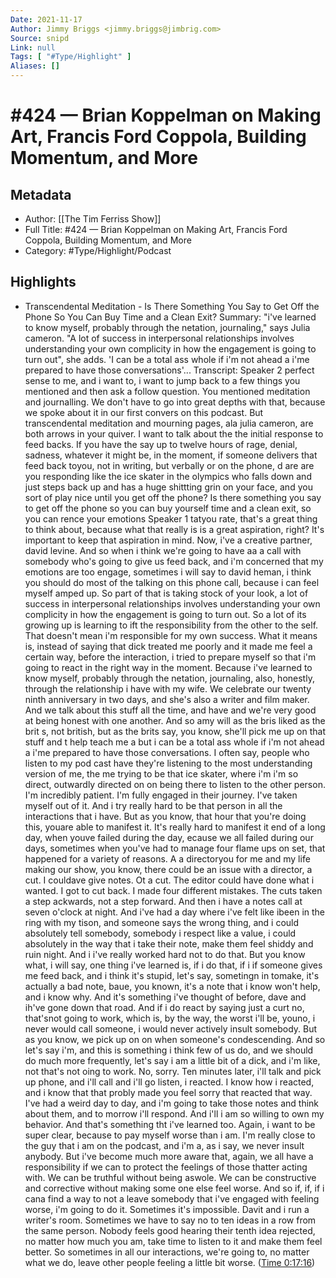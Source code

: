 ```yaml
---
Date: 2021-11-17
Author: Jimmy Briggs <jimmy.briggs@jimbrig.com>
Source: snipd
Link: null
Tags: [ "#Type/Highlight" ]
Aliases: []
---
```

# #424 —  Brian Koppelman on Making Art, Francis Ford Coppola, Building Momentum, and More

## Metadata
- Author: [[The Tim Ferriss Show]]
- Full Title: #424 —  Brian Koppelman on Making Art, Francis Ford Coppola, Building Momentum, and More
- Category: #Type/Highlight/Podcast

## Highlights
- Transcendental Meditation - Is There Something You Say to Get Off the Phone So You Can Buy Time and a Clean Exit?
  Summary:
  "i've learned to know myself, probably through the netation, journaling," says Julia cameron. "A lot of success in interpersonal relationships involves understanding your own complicity in how the engagement is going to turn out", she adds. 'I can be a total ass whole if i'm not ahead a i'me prepared to have those conversations'...
  Transcript:
  Speaker 2
  perfect sense to me, and i want to, i want to jump back to a few things you mentioned and then ask a follow question. You mentioned meditation and journalling. We don't have to go into great depths with that, because we spoke about it in our first convers on this podcast. But transcendental meditation and mourning pages, ala julia cameron, are both arrows in your quiver. I want to talk about the the initial response to feed backs. If you have the say up to twelve hours of rage, denial, sadness, whatever it might be, in the moment, if someone delivers that feed back toyou, not in writing, but verbally or on the phone, d are are you responding like the ice skater in the olympics who falls down and just steps back up and has a huge shittting grin on your face, and you sort of play nice until you get off the phone? Is there something you say to get off the phone so you can buy yourself time and a clean exit, so you can rence your emotions
  Speaker 1
  tatyou rate, that's a great thing to think about, because what that really is is a great aspiration, right? It's important to keep that aspiration in mind. Now, i've a creative partner, david levine. And so when i think we're going to have aa a call with somebody who's going to give us feed back, and i'm concerned that my emotions are too engage, sometimes i will say to david heman, i think you should do most of the talking on this phone call, because i can feel myself amped up. So part of that is taking stock of your look, a lot of success in interpersonal relationships involves understanding your own complicity in how the engagement is going to turn out. So a lot of its growing up is learning to ift the responsibility from the other to the self. That doesn't mean i'm responsible for my own success. What it means is, instead of saying that dick treated me poorly and it made me feel a certain way, before the interaction, i tried to prepare myself so that i'm going to react in the right way in the moment. Because i've learned to know myself, probably through the netation, journaling, also, honestly, through the relationship i have with my wife. We celebrate our twenty ninth anniversary in two days, and she's also a writer and film maker. And we talk about this stuff all the time, and have and we're very good at being honest with one another. And so amy will as the bris liked as the brit s, not british, but as the brits say, you know, she'll pick me up on that stuff and t help teach me a but i can be a total ass whole if i'm not ahead a i'me prepared to have those conversations. I often say, people who listen to my pod cast have they're listening to the most understanding version of me, the me trying to be that ice skater, where i'm i'm so direct, outwardly directed on on being there to listen to the other person. I'm incredibly patient. I'm fully engaged in their journey. I've taken myself out of it. And i try really hard to be that person in all the interactions that i have. But as you know, that hour that you're doing this, youare able to manifest it. It's really hard to manifest it end of a long day, when youve failed during the day, ecause we all failed during our days, sometimes when you've had to manage four flame ups on set, that happened for a variety of reasons. A a directoryou for me and my life making our show, you know, there could be an issue with a director, a cut. I couldave give notes. Ot a cut. The editor could have done what i wanted. I got to cut back. I made four different mistakes. The cuts taken a step ackwards, not a step forward. And then i have a notes call at seven o'clock at night. And i've had a day where i've felt like ibeen in the ring with my tison, and someone says the wrong thing, and i could absolutely tell somebody, somebody i respect like a value, i could absolutely in the way that i take their note, make them feel shiddy and ruin night. And i i've really worked hard not to do that. But you know what, i will say, one thing i've learned is, if i do that, if i if someone gives me feed back, and i think it's stupid, let's say, sometingn in tomake, it's actually a bad note, baue, you known, it's a note that i know won't help, and i know why. And it's something i've thought of before, dave and ih've gone down that road. And if i do react by saying just a curt no, that'snot going to work, which is, by the way, the worst i'll be, youno, i never would call someone, i would never actively insult somebody. But as you know, we pick up on on when someone's condescending. And so let's say i'm, and this is something i think few of us do, and we should do much more frequently, let's say i am a little bit of a dick, and i'm like, not that's not oing to work. No, sorry. Ten minutes later, i'll talk and pick up phone, and i'll call and i'll go listen, i reacted. I know how i reacted, and i know that that probly made you feel sorry that reacted that way. I've had a weird day to day, and i'm going to take those notes and think about them, and to morrow i'll respond. And i'll i am so willing to own my behavior. And that's something tht i've learned too. Again, i want to be super clear, because to pay myself worse than i am. I'm really close to the guy that i am on the podcast, and i'm a, as i say, we never insult anybody. But i've become much more aware that, again, we all have a responsibility if we can to protect the feelings of those thatter acting with. We can be truthful without being aswole. We can be constructive and corrective without making some one else feel worse. And so if, if, if i cana find a way to not a leave somebody that i've engaged with feeling worse, i'm going to do it. Sometimes it's impossible. Davit and i run a writer's room. Sometimes we have to say no to ten ideas in a row from the same person. Nobody feels good hearing their tenth idea rejected, no matter how much you am, take time to listen to it and make them feel better. So sometimes in all our interactions, we're going to, no matter what we do, leave other people feeling a little bit worse. ([Time 0:17:16](https://share.snipd.com/snip/88e769bc-3946-42d4-ad9a-4e88ee35c250))
